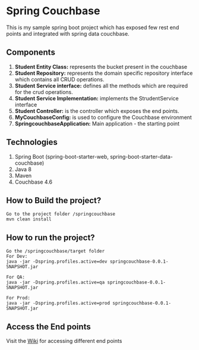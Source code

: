 # Spring Couchbase
This is my sample spring boot project which has exposed few rest end points and integrated with spring data couchbase.

## Components

1. **Student Entity Class:** represents the bucket present in the couchbase
2. **Student Repository:** represents the domain specific repository interface which contains all CRUD operations.
3. **Student Service interface:** defines all the methods which are required for the crud operations.
4. **Student Service Implementation:** implements the StrudentService interface
5. **Student Controller:** is the controller which exposes the end points.
6. **MyCouchbaseConfig:** is used to configure the Couchbase environment
7. **SpringcouchbaseApplication:** Main application - the starting point

## Technologies

1. Spring Boot (spring-boot-starter-web, spring-boot-starter-data-couchbase)
2. Java 8
3. Maven
4. Couchbase 4.6

## How to Build the project?

```
Go to the project folder /springcouchbase
mvn clean install
```

## How to run the project?

```
Go the /springcouchbase/target folder
For Dev:
java -jar -Dspring.profiles.active=dev springcouchbase-0.0.1-SNAPSHOT.jar

For QA:
java -jar -Dspring.profiles.active=qa springcouchbase-0.0.1-SNAPSHOT.jar

For Prod:
java -jar -Dspring.profiles.active=prod springcouchbase-0.0.1-SNAPSHOT.jar
```
## Access the End points

Visit the [Wiki](https://github.com/sarojrout/spring-tutorial/wiki/spring-couchbase) for accessing different end points
